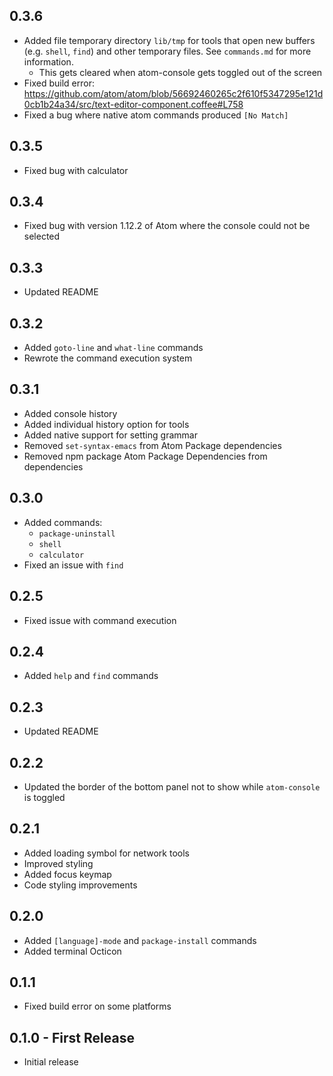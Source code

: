 ## 0.3.6
* Added file temporary directory `lib/tmp` for tools that open new buffers (e.g. `shell`, `find`) and other temporary files. See `commands.md` for more information.
  * This gets cleared when atom-console gets toggled out of the screen
* Fixed build error: https://github.com/atom/atom/blob/56692460265c2f610f5347295e121d0cb1b24a34/src/text-editor-component.coffee#L758
* Fixed a bug where native atom commands produced `[No Match]`

## 0.3.5
* Fixed bug with calculator

## 0.3.4
* Fixed bug with version 1.12.2 of Atom where the console could not be selected

## 0.3.3
* Updated README

## 0.3.2
* Added `goto-line` and `what-line` commands
* Rewrote the command execution system

## 0.3.1
* Added console history
* Added individual history option for tools
* Added native support for setting grammar
* Removed `set-syntax-emacs` from Atom Package dependencies
* Removed npm package Atom Package Dependencies from dependencies

## 0.3.0
* Added commands:
  * `package-uninstall`
  * `shell`
  * `calculator`
* Fixed an issue with `find`

## 0.2.5
* Fixed issue with command execution

## 0.2.4
* Added `help` and `find` commands

## 0.2.3
* Updated README

## 0.2.2
* Updated the border of the bottom panel not to show while `atom-console` is toggled

## 0.2.1
* Added loading symbol for network tools
* Improved styling
* Added focus keymap
* Code styling improvements

## 0.2.0
* Added `[language]-mode` and `package-install` commands
* Added terminal Octicon

## 0.1.1
* Fixed build error on some platforms

## 0.1.0 - First Release
* Initial release
